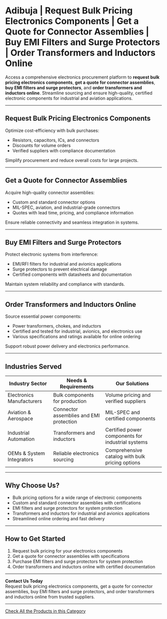 # Adibuja | Request Bulk Pricing Electronics Components | Get a Quote for Connector Assemblies | Buy EMI Filters and Surge Protectors | Order Transformers and Inductors Online

Access a comprehensive electronics procurement platform to **request bulk pricing electronics components**, **get a quote for connector assemblies**, **buy EMI filters and surge protectors**, and **order transformers and inductors online**. Streamline sourcing and ensure high-quality, certified electronic components for industrial and aviation applications.

---

## Request Bulk Pricing Electronics Components

Optimize cost-efficiency with bulk purchases:

- Resistors, capacitors, ICs, and connectors  
- Discounts for volume orders  
- Verified suppliers with compliance documentation  

Simplify procurement and reduce overall costs for large projects.

---

## Get a Quote for Connector Assemblies

Acquire high-quality connector assemblies:

- Custom and standard connector options  
- MIL-SPEC, aviation, and industrial-grade connectors  
- Quotes with lead time, pricing, and compliance information  

Ensure reliable connectivity and seamless integration in systems.

---

## Buy EMI Filters and Surge Protectors

Protect electronic systems from interference:

- EMI/RFI filters for industrial and avionics applications  
- Surge protectors to prevent electrical damage  
- Certified components with datasheets and documentation  

Maintain system reliability and compliance with standards.

---

## Order Transformers and Inductors Online

Source essential power components:

- Power transformers, chokes, and inductors  
- Certified and tested for industrial, avionics, and electronics use  
- Various specifications and ratings available for online ordering  

Support robust power delivery and electronics performance.

---

## Industries Served

| Industry Sector          | Needs & Requirements                              | Our Solutions                                     |
|--------------------------|--------------------------------------------------|--------------------------------------------------|
| Electronics Manufacturers | Bulk components for production                  | Volume pricing and verified suppliers             |
| Aviation & Aerospace     | Connector assemblies and EMI protection         | MIL-SPEC and certified components                 |
| Industrial Automation    | Transformers and inductors                       | Certified power components for industrial systems |
| OEMs & System Integrators | Reliable electronics sourcing                    | Comprehensive catalog with bulk pricing options  |

---

## Why Choose Us?

- Bulk pricing options for a wide range of electronic components  
- Custom and standard connector assemblies with certifications  
- EMI filters and surge protectors for system protection  
- Transformers and inductors for industrial and avionics applications  
- Streamlined online ordering and fast delivery  

---

## How to Get Started

1. Request bulk pricing for your electronics components  
2. Get a quote for connector assemblies with specifications  
3. Purchase EMI filters and surge protectors for system protection  
4. Order transformers and inductors online with certified documentation  

---

**Contact Us Today**  
Request bulk pricing electronics components, get a quote for connector assemblies, buy EMI filters and surge protectors, and order transformers and inductors online from trusted suppliers.

---
[Check All the Products in this Category](https://www.adibuja.com/categories/electronics)
